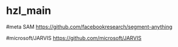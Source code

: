 # hzl_main

#meta SAM https://github.com/facebookresearch/segment-anything 

#microsoft/JARVIS https://github.com/microsoft/JARVIS
